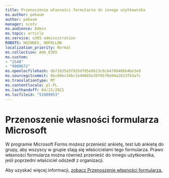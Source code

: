 ```yaml
---
title: Przenoszenie własności formularza do innego użytkownika
ms.author: pebaum
author: pebaum
manager: scotv
ms.audience: Admin
ms.topic: article
ms.service: o365-administration
ROBOTS: NOINDEX, NOFOLLOW
localization_priority: Normal
ms.collection: Adm_O365
ms.custom:
- "2548"
- "9000672"
ms.openlocfilehash: db71635a5f925df85e6613c6cb4760406b4be3e8
ms.sourcegitcommit: 8bc60ec34bc1e40685e3976576e04a2623f63a7c
ms.translationtype: MT
ms.contentlocale: pl-PL
ms.lasthandoff: 04/15/2021
ms.locfileid: "51809053"
---
```

# <a name="transfer-ownership-of-a-microsoft-form"></a>Przenoszenie własności formularza Microsoft

W programie Microsoft Forms możesz przenieść ankietę, test lub ankietę do grupy, aby wszyscy w grupie stają się właścicielami tego formularza. Prawo własności formularza można również przenieść do innego użytkownika, jeśli poprzedni właściciel odszedł z organizacji.

Aby uzyskać więcej informacji, [zobacz Przenoszenie własności formularza.](https://support.office.com/article/Transfer-ownership-of-a-form-921a6361-a4e5-44ea-bce9-c4ed63aa54b4)